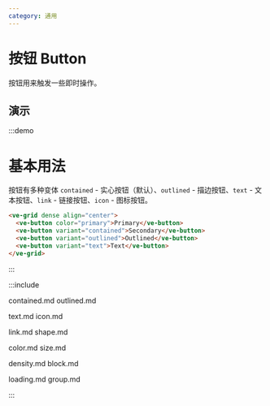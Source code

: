 ```yaml
---
category: 通用
---
```


# 按钮 Button

按钮用来触发一些即时操作。

## 演示

:::demo

# 基本用法

按钮有多种变体 `contained` - 实心按钮（默认）、`outlined` - 描边按钮、`text` - 文本按钮、`link` - 链接按钮、`icon` - 图标按钮。

```html
<ve-grid dense align="center">
  <ve-button color="primary">Primary</ve-button>
  <ve-button variant="contained">Secondary</ve-button>
  <ve-button variant="outlined">Outlined</ve-button>
  <ve-button variant="text">Text</ve-button>
</ve-grid>
```

:::

<div class="py-4"></div>

:::include

contained.md outlined.md 

text.md icon.md 

link.md shape.md 

color.md size.md 

density.md block.md 

loading.md group.md

:::